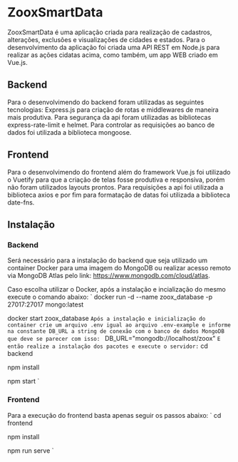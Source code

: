 # ZooxSmartData

ZooxSmartData é uma aplicação criada para realização de cadastros, alterações, exclusões e visualizações de cidades e estados. Para o desenvolvimento da aplicação foi criada uma API REST em Node.js para realizar as ações cidatas acima, como também, um app WEB  criado em Vue.js.

## Backend

Para o desenvolvimendo do backend foram utilizadas as seguintes tecnologias: Express.js para criação de rotas e middlewares de maneira mais produtiva. Para segurança da api foram utilizadas as bibliotecas express-rate-limit e helmet. Para controlar as requisições ao banco de dados foi utilizada a biblioteca mongoose.

## Frontend

Para o desenvolvimendo do frontend além do framework Vue.js foi utilizado o Vuetify para que a criação de telas fosse produtiva e responsiva, porém não foram utilizados layouts prontos. Para requisições a api foi utilizada a biblioteca axios e por fim para formatação de datas foi utilizada a biblioteca date-fns.

## Instalação

### Backend

Será necessário para a instalação do backend que seja utilizado um container Docker para uma imagem do MongoDB ou realizar acesso remoto via MongoDB Atlas pelo link: https://www.mongodb.com/cloud/atlas.

Caso escolha utilizar o Docker, após a instalação e incialização do mesmo execute o comando abaixo:
`
docker run -d --name zoox_database -p 27017:27017  mongo:latest

docker start zoox_database
`
Após a instalação e inicialização do container crie um arquivo .env igual ao arquivo .env-example e informe na constante DB_URL a string de conexão com o banco de dados MongoDB que deve se parecer com isso: 
`
DB_URL="mongodb://localhost/zoox"
`
E então realize a instalação dos pacotes e execute o servidor:
`
cd backend

npm install

npm start
`
### Frontend

Para a execução do frontend basta apenas seguir os passos abaixo:
`
cd frontend

npm install

npm run serve
`